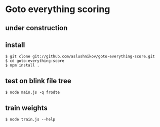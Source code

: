 # Goto everything scoring

## under construction

## install

```
$ git clone git://github.com/aslushnikov/goto-everything-score.git
$ cd goto-everything-score
$ npm install .
```

## test on blink file tree

```
$ node main.js -q frodte
```

## train weights

```
$ node train.js --help
```

